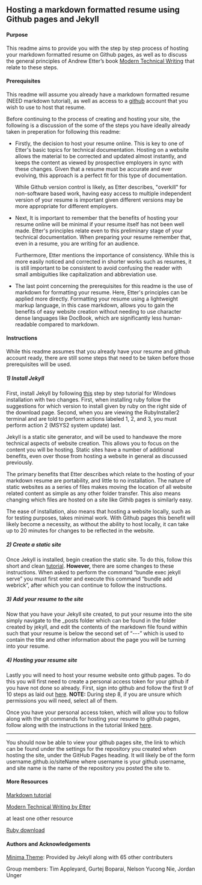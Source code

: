 ## Hosting a markdown formatted resume using Github pages and Jekyll



#### Purpose

This readme aims to provide you with the step by step process of hosting your markdown formatted resume on Github pages, as well as to discuss the general principles of Andrew Etter’s book [Modern Technical Writing](https://www.amazon.ca/Modern-Technical-Writing-Introduction-Documentation-ebook/dp/B01A2QL9SS) that relate to these steps.



#### Prerequisites

This readme will assume you already have a markdown formatted resume (NEED markdown tutorial), as well as access to a [github](https://github.com/) account that you wish to use to host that resume.



Before continuing to the process of creating and hosting your site, the following is a discussion of the some of the steps you have ideally already taken in preperation for following this readme:

* Firstly, the decision to host your resume online. This is key to one of Etter's basic topics for technical documentation. Hosting on a website allows the material to be corrected and updated almost instantly, and keeps the content as viewed by prospective employers in sync with these changes.  Given that a resume must be accurate and ever evolving, this approach is a perfect fit for this type of documentation.

  While Github version control is likely, as Etter describes, "overkill" for non-software based work, having easy access to multiple independent version of your resume is important given different versions may be more appropriate for different employers.

  

* Next, It is important to remember that the benefits of hosting your resume online will be minimal if your resume itself has not been well made. Etter's principles relate even to this preliminary stage of your technical documentation. When preparing your resume remember that, even in a resume, you are writing for an audience.

  Furthermore, Etter mentions the importance of consistency. While this is more easily noticed and corrected in shorter works such as resumes, it is still important to be consistent to avoid confusing the reader with small ambiguities like capitalization and abbreviation use.



* The last point concerning the prerequisites for this readme is the use of markdown for formatting your resume. Here, Etter's principles can be applied more directly. Formatting your resume using a lightweight markup language, in this case markdown, allows you to gain the benefits of easy website creation without needing to use character dense languages like DocBook, which are significantly less human-readable compared to markdown.

  

#### Instructions

While this readme assumes that you already have your resume and github account ready, there are still some steps that need to be taken before those prerequisites will be used.



##### 1) Install Jekyll

First, install Jekyll by following [this](https://www.youtube.com/watch?v=LfP7Y9Ja6Qc&list=PLLAZ4kZ9dFpOPV5C5Ay0pHaa0RJFhcmcB&index=4) step by step tutorial for Windows installation with two changes. First, when installing ruby follow the suggestions for which version to install given by ruby on the right side of the download page. Second, when you are viewing the RubyInstaller2 terminal and are told to perform actions labeled 1, 2, and 3, you must perform action 2 (MSYS2 system update) last.



Jekyll is a static site generator, and will be used to handwave the more technical aspects of website creation. This allows you to focus on the content you will be hosting. Static sites have a number of additional benefits, even over those from hosting a website in general as discussed previously.



The primary benefits that Etter describes which relate to the hosting of your markdown resume are portability, and little to no installation. The nature of static websites as a series of files makes moving the location of all website related content as simple as any other folder transfer. This also means changing which files are hosted on a site like Githib pages is similarly easy.



The ease of installation, also means that hosting a website locally, such as for testing purposes, takes minimal work. With Github pages this benefit will likely become a necessity, as without the ability to host locally, it can take up to 20 minutes for changes to be reflected in the website.



##### 2) Create a static site

Once Jekyll is installed, begin creation the static site. To do this, follow this short and clean [tutorial](https://www.youtube.com/watch?v=pxua_1vyFck&list=PLLAZ4kZ9dFpOPV5C5Ay0pHaa0RJFhcmcB&index=4). **However,** there are some changes to these instructions. When asked to perform the command “bundle exec jekyll serve” you must first enter and execute this command “bundle add webrick”, after which you can continue to follow the instructions.



##### 3) Add your resume to the site 

Now that you have your Jekyll site created, to put your resume into the site simply navigate to the _posts folder which can be found in the folder created by jekyll, and edit the contents of the markdown file found within such that your resume is below the second set of “---” which is used to contain the title and other information about the page you will be turning into your resume.



##### 4) Hosting your resume site

Lastly you will need to host your resume website onto github pages. To do this you will first need to create a personal access token for your github if you have not done so already. First, sign into github and follow the first 9 of 10 steps as laid out [here](https://docs.github.com/en/authentication/keeping-your-account-and-data-secure/creating-a-personal-access-token). **NOTE:** During step 8, if you are unsure which permissions you will need, select all of them.

Once you have your personal access token, which will allow you to follow along with the git commands for hosting your resume to github pages, follow along with the instructions in the tutorial linked [here](https://www.youtube.com/watch?v=fqFjuX4VZmU&list=PLLAZ4kZ9dFpOPV5C5Ay0pHaa0RJFhcmcB&index=19).

---

You should now be able to view your github pages site, the link to which can be found under the settings for the repository you created when hosting the site, under the GitHub Pages heading. It will likely be of the form username.github.io/siteName where username is your github username, and site name is the name of the repository you posted the site to.





#### More Resources

[Markdown tutorial](https://www.markdowntutorial.com/)

[Modern Technical Writing by Etter](https://www.amazon.ca/Modern-Technical-Writing-Introduction-Documentation-ebook/dp/B01A2QL9SS)

at least one other resource

[Ruby download](https://rubyinstaller.org/downloads/)



#### Authors and Acknowledgements

[Minima Theme](https://github.com/jekyll/minima): Provided by Jekyll along with 65 other contributers 

Group members: Tim Appleyard, Gurtej Boparai, Nelson Yucong Nie, Jordan Unger
